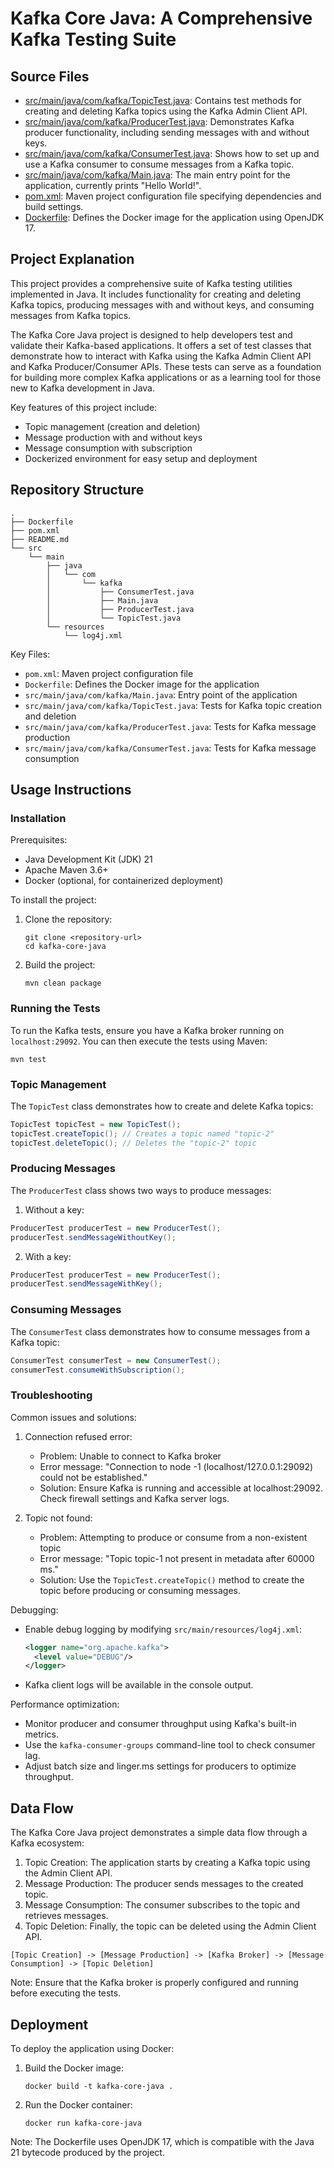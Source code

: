 # Kafka Core Java: A Comprehensive Kafka Testing Suite

## Source Files

- [src/main/java/com/kafka/TopicTest.java](src/main/java/com/kafka/TopicTest.java): Contains test methods for creating and deleting Kafka topics using the Kafka Admin Client API.
- [src/main/java/com/kafka/ProducerTest.java](src/main/java/com/kafka/ProducerTest.java): Demonstrates Kafka producer functionality, including sending messages with and without keys.
- [src/main/java/com/kafka/ConsumerTest.java](src/main/java/com/kafka/ConsumerTest.java): Shows how to set up and use a Kafka consumer to consume messages from a Kafka topic.
- [src/main/java/com/kafka/Main.java](src/main/java/com/kafka/Main.java): The main entry point for the application, currently prints "Hello World!".
- [pom.xml](pom.xml): Maven project configuration file specifying dependencies and build settings.
- [Dockerfile](Dockerfile): Defines the Docker image for the application using OpenJDK 17.

## Project Explanation

This project provides a comprehensive suite of Kafka testing utilities implemented in Java. It includes functionality for creating and deleting Kafka topics, producing messages with and without keys, and consuming messages from Kafka topics.

The Kafka Core Java project is designed to help developers test and validate their Kafka-based applications. It offers a set of test classes that demonstrate how to interact with Kafka using the Kafka Admin Client API and Kafka Producer/Consumer APIs. These tests can serve as a foundation for building more complex Kafka applications or as a learning tool for those new to Kafka development in Java.

Key features of this project include:
- Topic management (creation and deletion)
- Message production with and without keys
- Message consumption with subscription
- Dockerized environment for easy setup and deployment

## Repository Structure

```
.
├── Dockerfile
├── pom.xml
├── README.md
└── src
    └── main
        ├── java
        │   └── com
        │       └── kafka
        │           ├── ConsumerTest.java
        │           ├── Main.java
        │           ├── ProducerTest.java
        │           └── TopicTest.java
        └── resources
            └── log4j.xml
```

Key Files:
- `pom.xml`: Maven project configuration file
- `Dockerfile`: Defines the Docker image for the application
- `src/main/java/com/kafka/Main.java`: Entry point of the application
- `src/main/java/com/kafka/TopicTest.java`: Tests for Kafka topic creation and deletion
- `src/main/java/com/kafka/ProducerTest.java`: Tests for Kafka message production
- `src/main/java/com/kafka/ConsumerTest.java`: Tests for Kafka message consumption

## Usage Instructions

### Installation

Prerequisites:
- Java Development Kit (JDK) 21
- Apache Maven 3.6+
- Docker (optional, for containerized deployment)

To install the project:

1. Clone the repository:
   ```
   git clone <repository-url>
   cd kafka-core-java
   ```

2. Build the project:
   ```
   mvn clean package
   ```

### Running the Tests

To run the Kafka tests, ensure you have a Kafka broker running on `localhost:29092`. You can then execute the tests using Maven:

```
mvn test
```

### Topic Management

The `TopicTest` class demonstrates how to create and delete Kafka topics:

```java
TopicTest topicTest = new TopicTest();
topicTest.createTopic(); // Creates a topic named "topic-2"
topicTest.deleteTopic(); // Deletes the "topic-2" topic
```

### Producing Messages

The `ProducerTest` class shows two ways to produce messages:

1. Without a key:
```java
ProducerTest producerTest = new ProducerTest();
producerTest.sendMessageWithoutKey();
```

2. With a key:
```java
ProducerTest producerTest = new ProducerTest();
producerTest.sendMessageWithKey();
```

### Consuming Messages

The `ConsumerTest` class demonstrates how to consume messages from a Kafka topic:

```java
ConsumerTest consumerTest = new ConsumerTest();
consumerTest.consumeWithSubscription();
```

### Troubleshooting

Common issues and solutions:

1. Connection refused error:
   - Problem: Unable to connect to Kafka broker
   - Error message: "Connection to node -1 (localhost/127.0.0.1:29092) could not be established."
   - Solution: Ensure Kafka is running and accessible at localhost:29092. Check firewall settings and Kafka server logs.

2. Topic not found:
   - Problem: Attempting to produce or consume from a non-existent topic
   - Error message: "Topic topic-1 not present in metadata after 60000 ms."
   - Solution: Use the `TopicTest.createTopic()` method to create the topic before producing or consuming messages.

Debugging:
- Enable debug logging by modifying `src/main/resources/log4j.xml`:
  ```xml
  <logger name="org.apache.kafka">
    <level value="DEBUG"/>
  </logger>
  ```
- Kafka client logs will be available in the console output.

Performance optimization:
- Monitor producer and consumer throughput using Kafka's built-in metrics.
- Use the `kafka-consumer-groups` command-line tool to check consumer lag.
- Adjust batch size and linger.ms settings for producers to optimize throughput.

## Data Flow

The Kafka Core Java project demonstrates a simple data flow through a Kafka ecosystem:

1. Topic Creation: The application starts by creating a Kafka topic using the Admin Client API.
2. Message Production: The producer sends messages to the created topic.
3. Message Consumption: The consumer subscribes to the topic and retrieves messages.
4. Topic Deletion: Finally, the topic can be deleted using the Admin Client API.

```
[Topic Creation] -> [Message Production] -> [Kafka Broker] -> [Message Consumption] -> [Topic Deletion]
```

Note: Ensure that the Kafka broker is properly configured and running before executing the tests.

## Deployment

To deploy the application using Docker:

1. Build the Docker image:
   ```
   docker build -t kafka-core-java .
   ```

2. Run the Docker container:
   ```
   docker run kafka-core-java
   ```

Note: The Dockerfile uses OpenJDK 17, which is compatible with the Java 21 bytecode produced by the project.